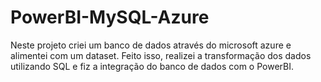 # PowerBI-MySQL-Azure
Neste projeto criei um banco de dados através do microsoft azure e alimentei com um dataset. Feito isso, realizei a transformação dos dados utilizando SQL e fiz a integração do banco de dados com o PowerBI.
